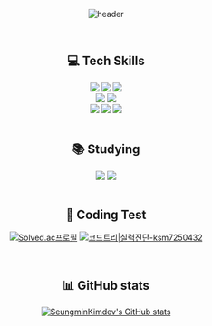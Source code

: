 <div align=center>
  
![header](https://capsule-render.vercel.app/api?type=venom&color=0:819FF7,100:DA81F5&height=150&section=header&text=%20Seungmin's%20Github&fontSize=60&fontColor=FBF2EF)
  
</div>

<br>

<div align=center><h2>💻 Tech Skills</h2></div>
<div align=center>
  <img src="https://img.shields.io/badge/python-3776AB?style=for-the-badge&logo=python&logoColor=white"> 
  <img src="https://img.shields.io/badge/fastapi-009688?style=for-the-badge&logo=fastapi&logoColor=white"> 
  <img src="https://img.shields.io/badge/c++-00599C?style=for-the-badge&logo=c%2B%2B&logoColor=white"> 
  <br>

  <img src="https://img.shields.io/badge/postgresql-4169E1?style=for-the-badge&logo=postgresql&logoColor=white"> 
  <img src="https://img.shields.io/badge/mysql-4479A1?style=for-the-badge&logo=mysql&logoColor=white"> 
  <br>

  <img src="https://img.shields.io/badge/github-181717?style=for-the-badge&logo=github&logoColor=white"> 
  <img src="https://img.shields.io/badge/git-F05032?style=for-the-badge&logo=git&logoColor=white"> 
  <img src="https://img.shields.io/badge/docker-2496ED?style=for-the-badge&logo=docker&logoColor=white">
  <br>
</div>

<br>

<div align=center><h2>📚 Studying</h2></div>
<div align=center>
  <img src="https://img.shields.io/badge/Java-007396?style=for-the-badge&logo=java&logoColor=white"> 
  <img src="https://img.shields.io/badge/Spring Boot-6DB33F?style=for-the-badge&logo=spring boot&logoColor=white"> 
</div>

<br>

<div align=center>
  <h2>📝 Coding Test</h2>

<!--
#### C/C++ : [![Solved.ac프로필](http://mazassumnida.wtf/api/mini/generate_badge?boj=ksm7250432)](https://solved.ac/ksm7250432) , Python : [![Solved.ac프로필](http://mazassumnida.wtf/api/mini/generate_badge?boj=seungmin_py)](https://solved.ac/seungmin_py)
-->
[![Solved.ac프로필](http://mazassumnida.wtf/api/v2/generate_badge?boj=seungmin_py)](https://solved.ac/seungmin_py) 
[![코드트리|실력진단-ksm7250432](https://banner.codetree.ai/v1/banner/ksm7250432)](https://www.codetree.ai/profiles/ksm7250432) 

</div>

<br>

<div align="center">

  <h2>📊 GitHub stats</h2>
  
[![SeungminKimdev's GitHub stats](https://github-readme-stats.vercel.app/api?username=SeungminKimdev&include_all_commits=true&show_icons=true&theme=tokyonight)](https://github.com/SeungminKimdev/github-readme-stats)

</div>
